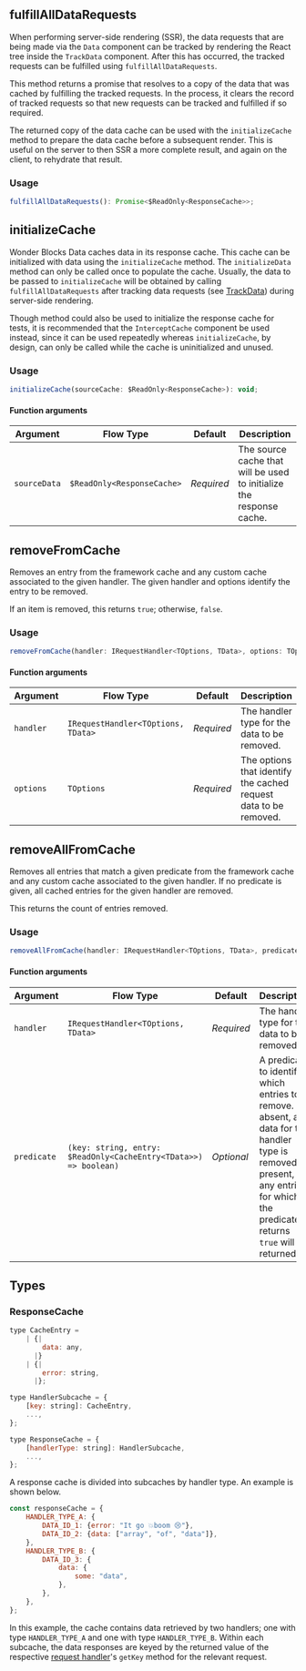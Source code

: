 ## fulfillAllDataRequests

When performing server-side rendering (SSR), the data requests that are being
made via the `Data` component can be tracked by rendering the React tree
inside the `TrackData` component. After this has occurred, the tracked requests
can be fulfilled using `fulfillAllDataRequests`.

This method returns a promise that resolves to a copy of the data that was
cached by fulfilling the tracked requests. In the process, it clears the
record of tracked requests so that new requests can be tracked and fulfilled
if so required.

The returned copy of the data cache can be used with the `initializeCache`
method to prepare the data cache before a subsequent render. This is useful on
the server to then SSR a more complete result, and again on the client, to
rehydrate that result.

### Usage

```js static
fulfillAllDataRequests(): Promise<$ReadOnly<ResponseCache>>;
```

## initializeCache

Wonder Blocks Data caches data in its response cache. This cache can be
initialized with data using the `initializeCache` method. The `initializeData`
method can only be called once to populate the cache. Usually, the data to be
passed to `initializeCache` will be obtained by calling `fulfillAllDataRequests`
after tracking data requests (see [TrackData](#trackdata)) during server-side
rendering.

Though method could also be used to initialize the response cache for tests,
it is recommended that the `InterceptCache` component be used instead, since
it can be used repeatedly whereas `initializeCache`, by design, can only be
called while the cache is uninitialized and unused.

### Usage

```js static
initializeCache(sourceCache: $ReadOnly<ResponseCache>): void;
```

#### Function arguments

| Argument | Flow&nbsp;Type | Default | Description |
| --- | --- | --- | --- |
| `sourceData` | `$ReadOnly<ResponseCache>` | _Required_ | The source cache that will be used to initialize the response cache. |

## removeFromCache

Removes an entry from the framework cache and any custom cache associated to the given handler. The given handler and options identify the entry to be removed.

If an item is removed, this returns `true`; otherwise, `false`.

### Usage

```js static
removeFromCache(handler: IRequestHandler<TOptions, TData>, options: TOptions): boolean;
```

#### Function arguments

| Argument | Flow&nbsp;Type | Default | Description |
| --- | --- | --- | --- |
| `handler` | `IRequestHandler<TOptions, TData>` | _Required_ | The handler type for the data to be removed. |
| `options` | `TOptions` | _Required_ | The options that identify the cached request data to be removed. |

## removeAllFromCache

Removes all entries that match a given predicate from the framework cache and any custom cache associated to the given handler. If no predicate is given, all cached entries for the given handler are removed.

This returns the count of entries removed.

### Usage

```js static
removeAllFromCache(handler: IRequestHandler<TOptions, TData>, predicate: (key: string, entry: $ReadOnly<CacheEntry<TData>>) => boolean): number;
```

#### Function arguments

| Argument | Flow&nbsp;Type | Default | Description |
| --- | --- | --- | --- |
| `handler` | `IRequestHandler<TOptions, TData>` | _Required_ | The handler type for the data to be removed. |
| `predicate` | `(key: string, entry: $ReadOnly<CacheEntry<TData>>) => boolean)` | _Optional_ | A predicate to identify which entries to remove. If absent, all data for the handler type is removed; if present, any entries for which the predicate returns `true` will be returned. |

## Types

### ResponseCache

```js static
type CacheEntry =
    | {|
        data: any,
      |}
    | {|
        error: string,
      |};

type HandlerSubcache = {
    [key: string]: CacheEntry,
    ...,
};

type ResponseCache = {
    [handlerType: string]: HandlerSubcache,
    ...,
};
```

A response cache is divided into subcaches by handler type. An example is
shown below.

```js static
const responseCache = {
    HANDLER_TYPE_A: {
        DATA_ID_1: {error: "It go 💥boom 😢"},
        DATA_ID_2: {data: ["array", "of", "data"]},
    },
    HANDLER_TYPE_B: {
        DATA_ID_3: {
            data: {
                some: "data",
            },
        },
    },
};
```

In this example, the cache contains data retrieved by two handlers; one with
type `HANDLER_TYPE_A` and one with type `HANDLER_TYPE_B`. Within each subcache,
the data responses are keyed by the returned value of the respective [request
handler](#requesthandler)'s `getKey` method for the relevant request.
